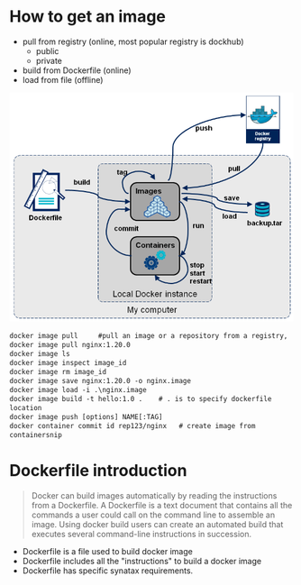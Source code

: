 # How to get an image
- pull from registry (online, most popular registry is dockhub)
  - public
  - private
- build from Dockerfile (online)
- load from file (offline)

![docker-stages](/_Docker/imgs/docker-stages.png)


```
docker image pull     #pull an image or a repository from a registry, docker image pull nginx:1.20.0
docker image ls
docker image inspect image_id
docker image rm image_id
docker image save nginx:1.20.0 -o nginx.image
docker image load -i .\nginx.image
docker image build -t hello:1.0 .    # . is to specify dockerfile location
docker image push [options] NAME[:TAG]
docker container commit id rep123/nginx   # create image from containersnip 
```

# Dockerfile introduction
> Docker can build images automatically by reading the instructions from a Dockerfile. A Dockerfile is a text document that contains all the commands a user could call on the command line to assemble an image. Using docker build users can create an automated build that executes several command-line instructions in succession.
- Dockerfile is a file used to build docker image
- Dockerfile includes all the "instructions" to build a docker image
- Dockerfile has specific synatax requirements.

